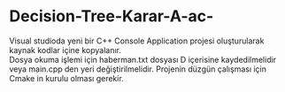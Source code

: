 # Decision-Tree-Karar-A-ac-
 Visual studioda yeni bir C++ Console Application projesi oluşturularak kaynak kodlar içine kopyalanır. </br>
 Dosya okuma işlemi için haberman.txt dosyası D içerisine kaydedilmelidir veya main.cpp den yeri değiştirilmelidir.
 Projenin düzgün çalışması için Cmake in kurulu olması gerekir.
